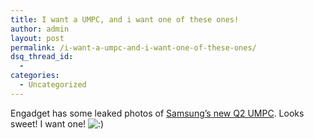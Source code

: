 ```yaml
---
title: I want a UMPC, and i want one of these ones!
author: admin
layout: post
permalink: /i-want-a-umpc-and-i-want-one-of-these-ones/
dsq_thread_id:
  - 
categories:
  - Uncategorized
---
```

Engadget has some leaked&nbsp;photos of <a class href="http://www.engadget.com/2007/03/07/samsung-q2-umpc-revealed/">Samsung&#8217;s new Q2 UMPC</a>. Looks sweet! I want one! <img src="http://blog.lotas-smartman.net/wp-includes/images/smilies/icon_smile.gif" alt=":)" class="wp-smiley" />